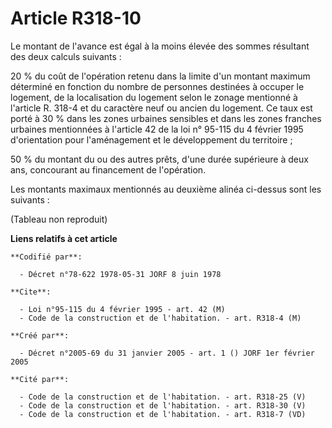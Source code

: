 # Article R318-10

Le montant de l'avance est égal à la moins élevée des sommes résultant des deux calculs suivants :

20 % du coût de l'opération retenu dans la limite d'un montant maximum déterminé en fonction du nombre de personnes destinées
à occuper le logement, de la localisation du logement selon le zonage mentionné à l'article R. 318-4 et du caractère neuf ou
ancien du logement. Ce taux est porté à 30 % dans les zones urbaines sensibles et dans les zones franches urbaines
mentionnées à l'article 42 de la loi n° 95-115 du 4 février 1995 d'orientation pour l'aménagement et le développement du
territoire ;

50 % du montant du ou des autres prêts, d'une durée supérieure à deux ans, concourant au financement de l'opération.

Les montants maximaux mentionnés au deuxième alinéa ci-dessus sont les suivants :

(Tableau non reproduit)

**Liens relatifs à cet article**

	**Codifié par**:

	  - Décret n°78-622 1978-05-31 JORF 8 juin 1978

	**Cite**:

	  - Loi n°95-115 du 4 février 1995 - art. 42 (M)
	  - Code de la construction et de l'habitation. - art. R318-4 (M)

	**Créé par**:

	  - Décret n°2005-69 du 31 janvier 2005 - art. 1 () JORF 1er février 2005

	**Cité par**:

	  - Code de la construction et de l'habitation. - art. R318-25 (V)
	  - Code de la construction et de l'habitation. - art. R318-30 (V)
	  - Code de la construction et de l'habitation. - art. R318-7 (VD)
